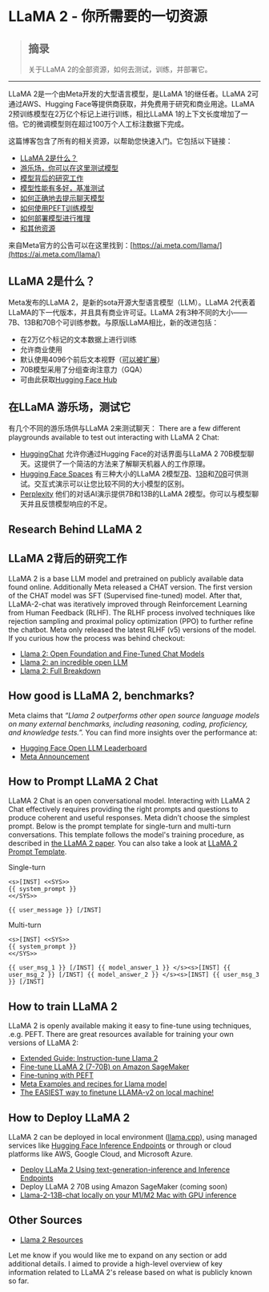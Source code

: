 # LLaMA 2 - 你所需要的一切资源

> ## 摘录
> 关于LLaMA 2的全部资源，如何去测试，训练，并部署它。

---
LLaMA 2是一个由Meta开发的大型语言模型，是LLaMA 1的继任者。LLaMA 2可通过AWS、Hugging Face等提供商获取，并免费用于研究和商业用途。LLaMA 2预训练模型在2万亿个标记上进行训练，相比LLaMA 1的上下文长度增加了一倍。它的微调模型则在超过100万个人工标注数据下完成。

这篇博客包含了所有的相关资源，以帮助您快速入门。它包括以下链接：

-   [LLaMA 2是什么？](https://www.philschmid.de/llama-2#what-is-llama-2)
-   [游乐场，你可以在这里测试模型](https://www.philschmid.de/llama-2#llama-playgrounds-test-it)
-   [模型背后的研究工作](https://www.philschmid.de/llama-2#research-behind-llama-2)
-   [模型性能有多好，基准测试](https://www.philschmid.de/llama-2#how-good-is-llama-2-benchmarks)
-   [如何正确地去提示聊天模型](https://www.philschmid.de/llama-2#how-to-prompt-llama-2-chat)
-   [如何使用PEFT训练模型](https://www.philschmid.de/llama-2#how-to-train-llama-2)
-   [如何部署模型进行推理](https://www.philschmid.de/llama-2#how-to-deploy-llama-2)
-   [和其他资源](https://www.philschmid.de/llama-2#other-sources)


来自Meta官方的公告可以在这里找到：[https://ai.meta.com/llama/](https://ai.meta.com/llama/)

## LLaMA 2是什么？

Meta发布的LLaMA 2，是新的sota开源大型语言模型（LLM）。LLaMA 2代表着LLaMA的下一代版本，并且具有商业许可证。LLaMA 2有3种不同的大小——7B、13B和70B个可训练参数。与原版LLaMA相比，新的改进包括：

-   在2万亿个标记的文本数据上进行训练
-   允许商业使用
-   默认使用4096个前后文本视野（[可以被扩展](https://twitter.com/joao_gante/status/1681593605541236736?s=20)）
-   70B模型采用了分组查询注意力（GQA）
-   可由此获取[Hugging Face Hub](https://huggingface.co/models?other=llama-2)

## 在LLaMA 游乐场，测试它

有几个不同的游乐场供与LLaMA 2来测试聊天：
There are a few different playgrounds available to test out interacting with LLaMA 2 Chat:

-   [HuggingChat](https://huggingface.co/chat) 允许你通过Hugging Face的对话界面与LLaMA 2 70B模型聊天。这提供了一个简洁的方法来了解聊天机器人的工作原理。
-   [Hugging Face Spaces](https://huggingface.co/spaces) 有三种大小的LLaMA 2模型[7B](https://huggingface.co/spaces/huggingface-projects/llama-2-7b-chat)、[13B](https://huggingface.co/spaces/huggingface-projects/llama-2-13b-chat)和[70B](https://huggingface.co/spaces/ysharma/Explore_llamav2_with_TGI)可供测试。交互式演示可以让您比较不同的大小模型的区别。
-   [Perplexity](https://llama.perplexity.ai/) 他们的对话AI演示提供7B和13B的LLaMA 2模型。你可以与模型聊天并且反馈模型响应的不足。

## Research Behind LLaMA 2
## LLaMA 2背后的研究工作

LLaMA 2 is a base LLM model and pretrained on publicly available data found online. Additionally Meta released a CHAT version. The first version of the CHAT model was SFT (Supervised fine-tuned) model. After that, LLaMA-2-chat was iteratively improved through Reinforcement Learning from Human Feedback (RLHF). The RLHF process involved techniques like rejection sampling and proximal policy optimization (PPO) to further refine the chatbot. Meta only released the latest RLHF (v5) versions of the model. If you curious how the process was behind checkout:

-   [Llama 2: Open Foundation and Fine-Tuned Chat Models](https://arxiv.org/abs/2307.09288)
-   [Llama 2: an incredible open LLM](https://www.interconnects.ai/p/llama-2-from-meta)
-   [Llama 2: Full Breakdown](https://www.youtube.com/watch?v=zJBpRn2zTco&ab_channel=AIExplained)

## How good is LLaMA 2, benchmarks?

Meta claims that _“Llama 2 outperforms other open source language models on many external benchmarks, including reasoning, coding, proficiency, and knowledge tests.”._ You can find more insights over the performance at:

-   [Hugging Face Open LLM Leaderboard](https://huggingface.co/spaces/HuggingFaceH4/open_llm_leaderboard)
-   [Meta Announcement](https://ai.meta.com/llama/)

## How to Prompt LLaMA 2 Chat

LLaMA 2 Chat is an open conversational model. Interacting with LLaMA 2 Chat effectively requires providing the right prompts and questions to produce coherent and useful responses. Meta didn’t choose the simplest prompt. Below is the prompt template for single-turn and multi-turn conversations. This template follows the model's training procedure, as described in [the LLaMA 2 paper](https://huggingface.co/papers/2307.09288). You can also take a look at [LLaMA 2 Prompt Template](https://gpus.llm-utils.org/llama-2-prompt-template/).

Single-turn

```
<s>[INST] <<SYS>>
{{ system_prompt }}
<</SYS>>

{{ user_message }} [/INST]
```

Multi-turn

```
<s>[INST] <<SYS>>
{{ system_prompt }}
<</SYS>>

{{ user_msg_1 }} [/INST] {{ model_answer_1 }} </s><s>[INST] {{ user_msg_2 }} [/INST] {{ model_answer_2 }} </s><s>[INST] {{ user_msg_3 }} [/INST]
```

## How to train LLaMA 2

LLaMA 2 is openly available making it easy to fine-tune using techniques, .e.g. PEFT. There are great resources available for training your own versions of LLaMA 2:

-   [Extended Guide: Instruction-tune Llama 2](https://www.philschmid.de/instruction-tune-llama-2)
-   [Fine-tune LLaMA 2 (7-70B) on Amazon SageMaker](https://www.philschmid.de/sagemaker-llama2-qlora)
-   [Fine-tuning with PEFT](https://huggingface.co/blog/llama2#fine-tuning-with-peft)
-   [Meta Examples and recipes for Llama model](https://github.com/facebookresearch/llama-recipes/tree/main)
-   [The EASIEST way to finetune LLAMA-v2 on local machine!](https://www.youtube.com/watch?v=3fsn19OI_C8&ab_channel=AbhishekThakur)

## How to Deploy LLaMA 2

LLaMA 2 can be deployed in local environment ([llama.cpp](https://github.com/ggerganov/llama.cpp)), using managed services like [Hugging Face Inference Endpoints](https://ui.endpoints.huggingface.co/) or through or cloud platforms like AWS, Google Cloud, and Microsoft Azure.

-   [Deploy LLaMa 2 Using text-generation-inference and Inference Endpoints](https://huggingface.co/blog/llama2#using-text-generation-inference-and-inference-endpoints)
-   Deploy LLaMA 2 70B using Amazon SageMaker (coming soon)
-   [Llama-2-13B-chat locally on your M1/M2 Mac with GPU inference](https://gist.github.com/adrienbrault/b76631c56c736def9bc1bc2167b5d129)

## Other Sources

-   [Llama 2 Resources](https://gpus.llm-utils.org/llama-2-resources/)

Let me know if you would like me to expand on any section or add additional details. I aimed to provide a high-level overview of key information related to LLaMA 2's release based on what is publicly known so far.